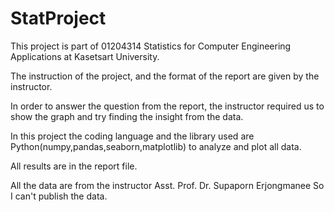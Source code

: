 # StatProject
This project is part of 01204314 Statistics for Computer Engineering Applications at Kasetsart University.

The instruction of the project, and the format of the report are given by the instructor.

In order to answer the question from the report, the instructor required us to show the graph and try finding the insight from the data.

In this project the coding language and the library used are Python(numpy,pandas,seaborn,matplotlib) to analyze and plot all data.

All results are in the report file.

All the data are from the instructor Asst. Prof. Dr. Supaporn Erjongmanee So I can't publish the data.
